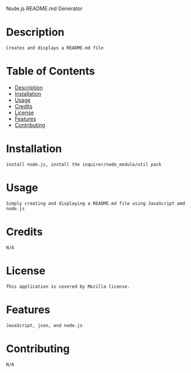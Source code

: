 
  Node.js README.md Generator
    
  # Description 
    Creates and displays a README.md file
    
  # Table of Contents
  - [Description](#description)
  - [Installation](#install)
  - [Usage](#usage)
  - [Credits](#credits)
  - [License](#license)
  - [Features](#features)
  - [Contributing](#contributing)

  # Installation
    install node.js, install the inquirer/node_module/util pack

  # Usage
    Simply creating and displaying a README.md file using JavaScript amd node.js
    
  # Credits
    N/A

  # License
    This application is covered by Mozilla license.

  # Features
    JavaScript, json, and node.js

  # Contributing
    N/A
  